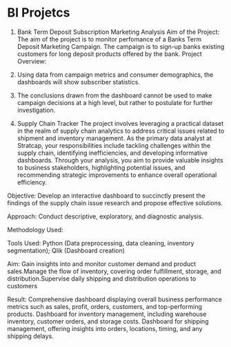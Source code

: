 # BI Projetcs
1) Bank Term Deposit Subscription Marketing Analysis
Aim of the Project:
The aim of the project is to monitor perfomance
of a Banks Term Deposit Marketing Campaign. The
campaign is to sign-up banks existing customers
for long deposit products offered by the bank.
Project Overview:
1) Using data from campaign metrics and consumer
demographics, the dashboards will show subscriber
statistics.
2) The conclusions drawn from the dashboard
cannot be used to make campaign decisions at a
high level, but rather to postulate for further
investigation.

2) Supply Chain Tracker
The project involves leveraging a practical dataset in the realm of supply chain analytics to address critical issues related to shipment and inventory management. As the primary data analyst
at Stratcap, your responsibilities include tackling challenges within the supply chain, identifying inefficiencies, and developing informative dashboards. Through your analysis, you aim to
provide valuable insights to business stakeholders, highlighting potential issues, and recommending strategic improvements to enhance overall operational efficiency.

Objective: Develop an interactive dashboard to succinctly present the findings of the supply chain issue research and propose effective solutions.

Approach: Conduct descriptive, exploratory, and diagnostic analysis.

Methodology Used:

Tools Used: Python (Data preprocessing, data cleaning, inventory segmentation); Qlik (Dashboard creation)

Aim: Gain insights into and monitor customer demand and product sales.Manage the flow of inventory, covering order fulfillment, storage, and distribution.Supervise daily shipping and
distribution operations to customers

Result: Comprehensive dashboard displaying overall business performance metrics such as sales, profit, orders, customers, and top-performing products. Dashboard for inventory
management, including warehouse inventory, customer orders, and storage costs. Dashboard for shipping management, offering insights into orders, locations, timing, and any shipping
delays.
